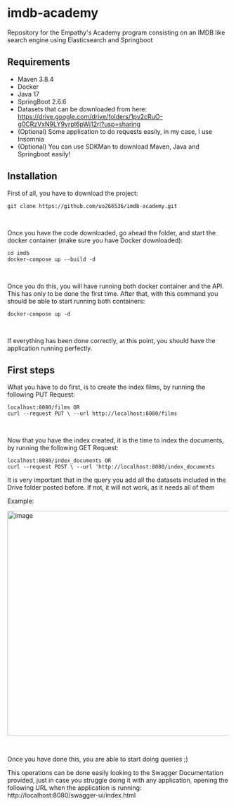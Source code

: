# imdb-academy
Repository for the Empathy's Academy program consisting on an IMDB like search engine using Elasticsearch and Springboot

## Requirements ##
- Maven 3.8.4
- Docker
- Java 17
- SpringBoot 2.6.6
- Datasets that can be downloaded from here: https://drive.google.com/drive/folders/1pv2cRuO-g0CRzVxN9LY9yrpI6pWj12rI?usp=sharing
- (Optional) Some application to do requests easily, in my case, I use Insomnia
- (Optional) You can use SDKMan to download Maven, Java and Springboot easily!

## Installation ##
First of all, you have to download the project: 
```
git clone https://github.com/uo266536/imdb-academy.git
```
&nbsp;

Once you have the code downloaded, go ahead the folder, and start the docker container (make sure you have Docker downloaded):
```
cd imdb
docker-compose up --build -d
```
&nbsp;

Once you do this, you will have running both docker container and the API. This has only to be done the first time.
After that, with this command you should be able to start running both containers:
```
docker-compose up -d
```
&nbsp;

If everything has been done correctly, at this point, you should have the application running perfectly.

## First steps ##
What you have to do first, is to create the index films, by running the following PUT Request:
```
localhost:8080/films OR 
curl --request PUT \ --url http://localhost:8080/films
```
&nbsp;

Now that you have the index created, it is the time to index the documents, by running the following GET Request:
```
localhost:8080/index_documents OR
curl --request POST \ --url 'http://localhost:8080/index_documents
```
It is very important that in the query you add all the datasets included in the Drive folder posted before. If not, it will not work, as it needs all of them

Example:
&nbsp;

<img width="510" alt="image" src="https://user-images.githubusercontent.com/60233035/165483860-1de4928b-002b-431c-83ee-4c946b16c775.png">

&nbsp;

Once you have done this, you are able to start doing queries ;)

This operations can be done easily looking to the Swagger Documentation provided, just in case you struggle doing it with any application, opening the following URL when the application is running: http://localhost:8080/swagger-ui/index.html

